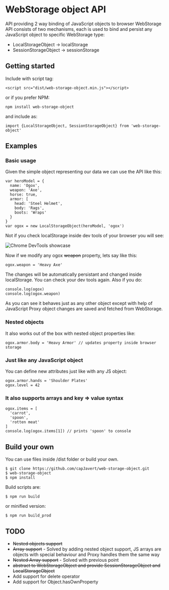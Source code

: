# WebStorage object API
API providing 2 way binding of JavaScript objects to browser WebStorage
API consists of two mechanisms, each is used to bind and persist any JavaScript object to specific WebStorage type:
- LocalStorageObject -> localStorage
- SessionStorageObject -> sessionStorage

## Getting started
Include with script tag:
```
<script src="dist/web-storage-object.min.js"></script>
```
or if you prefer NPM:
```
npm install web-storage-object
```
and include as:
```
import {LocalStorageObject, SessionStorageObject} from 'web-storage-object'
```

## Examples
### Basic usage
Given the simple object representing our data we can use the API like this:
```
var heroModel = {
  name: 'Ogox',
  weapon: 'Axe',
  horse: true,
  armor: [
    head: 'Steel Helmet',
    body: 'Rags',
    boots: 'Wraps'
  }
}
var ogox = new LocalStorageObject(heroModel, 'ogox')
```
Not if you check localStorage inside dev tools of your browser you will see:

![Chrome DevTools showcase](https://i.imgur.com/8A3r8Nl.png "Chrome DevTools")

Now if we modify any ogox ~~weapon~~ property, lets say like this:
```
ogox.weapon = 'Heavy Axe'
```
The changes will be automatically persistant and changed inside localStorage. You can check your dev tools again. Also if you do:
```
console.log(ogox)
console.log(ogox.weapon)
```
As you can see it behaves just as any other object except with help of JavaScript Proxy object changes are saved and fetched from WebStorage.

### Nested objects
It also works out of the box with nested object properties like:
```
ogox.armor.body = 'Heavy Armor' // updates property inside browser storage
```

### Just like any JavaScript object
You can define new attributes just like with any JS object:
```
ogox.armor.hands = 'Shoulder Plates'
ogox.level = 42
```

### It also supports arrays and key => value syntax
```
ogox.items = [
  'carrot',
  'spoon',
  'rotten meat'
]
console.log(ogox.items[1]) // prints 'spoon' to console
```

## Build your own
You can use files inside /dist folder or build your own.
```
$ git clone https://github.com/capJavert/web-storage-object.git
$ web-storage-object
$ npm install
```
Build scripts are:
```
$ npm run build
```
or minified version:
```
$ npm run build_prod
```

## TODO
* ~~Nested objects support~~
* ~~Array support~~ - Solved by adding nested object support, JS arrays are objects with special behaviour and Proxy handles them the same way
* ~~Nested Array support~~ - Solved with previous point
* ~~abstract to WebStorageObject and provide SessionStorageObject and LocalStorageObject~~
* Add support for delete operator
* Add support for Object.hasOwnProperty
